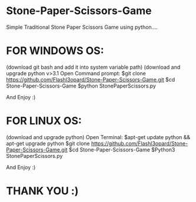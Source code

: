 # Stone-Paper-Scissors-Game
Simple Traditional Stone Paper Scissors Game using python....

# FOR WINDOWS OS:
(download git bash and add it into system variable path)
(download and upgrade python v>3.1
Open Command prompt:
$git clone https://github.com/Flashl3opard/Stone-Paper-Scissors-Game.git
$cd Stone-Paper-Scissors-Game
$python StonePaperScissors.py

And Enjoy :)

# FOR LINUX OS:
(download and upgrade python)
Open Terminal:
$apt-get update python && apt-get upgrade python
$git clone https://github.com/Flashl3opard/Stone-Paper-Scissors-Game.git
$cd Stone-Paper-Scissors-Game
$Python3 StonePaperScissors.py

And Enjoy :)

# THANK YOU :)
